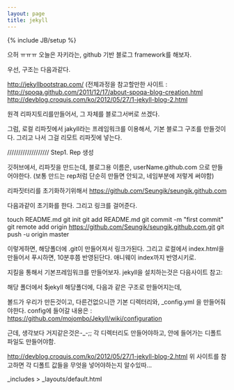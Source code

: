 ```yaml
---
layout: page
title: jekyll
---
```

{% include JB/setup %}




으허 ㅠㅠㅠ 오늘은 자키라는, github 기반 블로그 framework를 해보자.

우선, 구조는 다음과같다.

http://jekyllbootstrap.com/
(전체과정을 참고할만한 사이트 :
http://spoqa.github.com/2011/12/17/about-spoqa-blog-creation.html
http://devblog.croquis.com/ko/2012/05/27/1-jekyll-blog-2.html

원격 리파지토리를만들어서, 그 자체를 블로그서버로 쓰겠다.

그럼, 로컬 리파짓에서 jakyll라는 프레임워크를 이용해서, 기본 블로그 구조를 만들것이다.
그리고 나서 그걸 리모트 리파짓에 넣는다.

///////////////////
Step1.  Rep 생성

깃허브에서, 리파짓을 만드는데, 블로그용 이름은,
userName.github.com 으로 만들어야한다.
(보통 만드는 rep처럼 단순히 만들면 안되고, 네임부분에 저렇게 써야함)


리파짓터리를 초기화하기위해서
https://github.com/Seungik/seungik.github.com

다음과같이 초기화를 한다. 그리고 링크를 걸어준다.

touch README.md git init git add README.md git commit -m "first commit" git remote add origin https://github.com/Seungik/seungik.github.com.git git push -u origin master

이렇게하면, 해당폴더에 .git이 만들어져서 링크가된다.
그리고 로컬에서 index.html을 만들어서 푸시하면, 10분후쯤 반영된단다.
애니웨이 index까지 반영시키로.

지킬을 통해서 기본프레임워크를 만들어보자.
jekyll을 설치하는것은 다음사이트 참고:


해당 폴더에서 
$jekyll
해당폴더에, 다음과 같은 구조로 만들어지는데,

볼드가 우리가 만든것이고, 다른건없으니깐 
기본 디렉터리와, _config.yml 을 만들어줘야한다.
config에 들어갈 내용은 : https://github.com/mojombo/Jekyll/wiki/configuration

근데, 생각보다 거지같은것은-_-;;
각 디렉터리도 만들어야하고, 안에 들어가는 디폴트파일도 만들어야함.

http://devblog.croquis.com/ko/2012/05/27/1-jekyll-blog-2.html
위 사이트를 참고하면 각 디폴트 값들을 무엇을 넣어야하는지 알수있따...


_includes > 
_layouts/default.html



